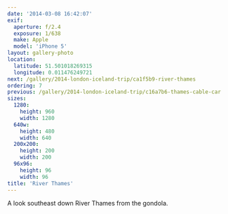 ```yaml
---
date: '2014-03-08 16:42:07'
exif:
  aperture: f/2.4
  exposure: 1/638
  make: Apple
  model: 'iPhone 5'
layout: gallery-photo
location:
  latitude: 51.501018269315
  longitude: 0.011476249721
next: /gallery/2014-london-iceland-trip/ca1f5b9-river-thames
ordering: 7
previous: /gallery/2014-london-iceland-trip/c16a7b6-thames-cable-car
sizes:
  1280:
    height: 960
    width: 1280
  640w:
    height: 480
    width: 640
  200x200:
    height: 200
    width: 200
  96x96:
    height: 96
    width: 96
title: 'River Thames'
---
```


A look southeast down River Thames from the gondola.
